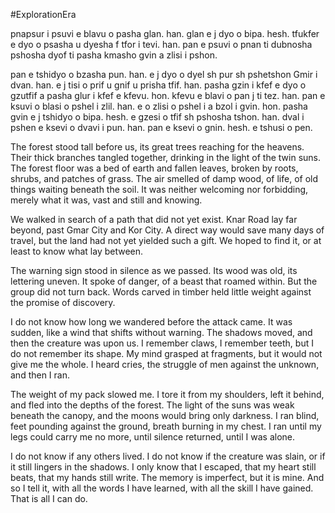 #ExplorationEra 

pnapsur i psuvi e blavu o pasha glan. han. glan e j dyo o bipa. hesh. tfukfer e dyo o psasha u dyesha f tfor i tevi. han. pan e psuvi o pnan ti dubnosha pshosha dyof ti pasha kmasho gvin a zlisi i pshon.

pan e tshidyo o bzasha pun. han. e j dyo o dyel sh pur sh pshetshon Gmir i dvan. han. e j tisi o prif u gnif u prisha tfif. han. pasha gzin i kfef e dyo o gzutfif a pasha glur i kfef e kfevu. hon. kfevu e blavi o pan j ti tez. han. pan e ksuvi o blasi o pshel i zlil. han. e o zlisi o pshel i a bzol i gvin. hon. pasha gvin e j tshidyo o bipa. hesh. e gzesi o tfif sh pshosha tshon. han. dval i pshen e ksevi o dvavi i pun. han. pan e ksevi o gnin. hesh. e tshusi o pen.

The forest stood tall before us, its great trees reaching for the heavens. Their thick branches tangled together, drinking in the light of the twin suns. The forest floor was a bed of earth and fallen leaves, broken by roots, shrubs, and patches of grass. The air smelled of damp wood, of life, of old things waiting beneath the soil. It was neither welcoming nor forbidding, merely what it was, vast and still and knowing.

We walked in search of a path that did not yet exist. Knar Road lay far beyond, past Gmar City and Kor City. A direct way would save many days of travel, but the land had not yet yielded such a gift. We hoped to find it, or at least to know what lay between.

The warning sign stood in silence as we passed. Its wood was old, its lettering uneven. It spoke of danger, of a beast that roamed within. But the group did not turn back. Words carved in timber held little weight against the promise of discovery.

I do not know how long we wandered before the attack came. It was sudden, like a wind that shifts without warning. The shadows moved, and then the creature was upon us. I remember claws, I remember teeth, but I do not remember its shape. My mind grasped at fragments, but it would not give me the whole. I heard cries, the struggle of men against the unknown, and then I ran.

The weight of my pack slowed me. I tore it from my shoulders, left it behind, and fled into the depths of the forest. The light of the suns was weak beneath the canopy, and the moons would bring only darkness. I ran blind, feet pounding against the ground, breath burning in my chest. I ran until my legs could carry me no more, until silence returned, until I was alone.

I do not know if any others lived. I do not know if the creature was slain, or if it still lingers in the shadows. I only know that I escaped, that my heart still beats, that my hands still write. The memory is imperfect, but it is mine. And so I tell it, with all the words I have learned, with all the skill I have gained. That is all I can do.